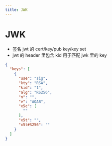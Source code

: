 ```yaml
---
title: JWK
---
```


# JWK

- 签名 jwt 的 cert/key/pub key/key set
- jwt 的 header 里包含 kid 用于匹配 jwk 里的 key

```json
{
  "keys": [
    {
      "use": "sig",
      "kty": "RSA",
      "kid": "1",
      "alg": "RS256",
      "n": "",
      "e": "AQAB",
      "x5c": [
        ""
      ],
      "x5t": "",
      "x5t#S256": ""
    }
  ]
}
```
